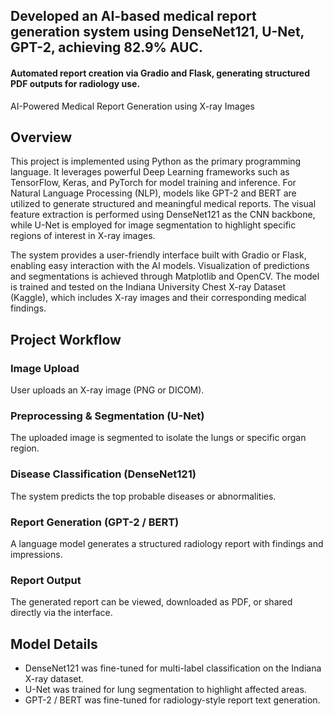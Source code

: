 ## Developed an AI-based medical report generation system using DenseNet121, U-Net, GPT-2, achieving 82.9% AUC. 
#### Automated report creation via Gradio and Flask, generating structured PDF outputs for radiology use.

AI-Powered Medical Report Generation using X-ray Images
## Overview
This project is implemented using Python as the primary programming language. It leverages powerful Deep Learning frameworks such as TensorFlow, Keras, and PyTorch for model training and inference. For Natural Language Processing (NLP), models like GPT-2 and BERT are utilized to generate structured and meaningful medical reports. The visual feature extraction is performed using DenseNet121 as the CNN backbone, while U-Net is employed for image segmentation to highlight specific regions of interest in X-ray images.

The system provides a user-friendly interface built with Gradio or Flask, enabling easy interaction with the AI models. Visualization of predictions and segmentations is achieved through Matplotlib and OpenCV. The model is trained and tested on the Indiana University Chest X-ray Dataset (Kaggle), which includes X-ray images and their corresponding medical findings.

## Project Workflow

### Image Upload
   User uploads an X-ray image (PNG or DICOM).
### Preprocessing & Segmentation (U-Net)
   The uploaded image is segmented to isolate the lungs or specific organ region.
### Disease Classification (DenseNet121)
   The system predicts the top probable diseases or abnormalities.
### Report Generation (GPT-2 / BERT)
   A language model generates a structured radiology report with findings and impressions.
### Report Output
   The generated report can be viewed, downloaded as PDF, or shared directly via the interface.

## Model Details
* DenseNet121 was fine-tuned for multi-label classification on the Indiana X-ray dataset.
* U-Net was trained for lung segmentation to highlight affected areas.
* GPT-2 / BERT was fine-tuned for radiology-style report text generation.

